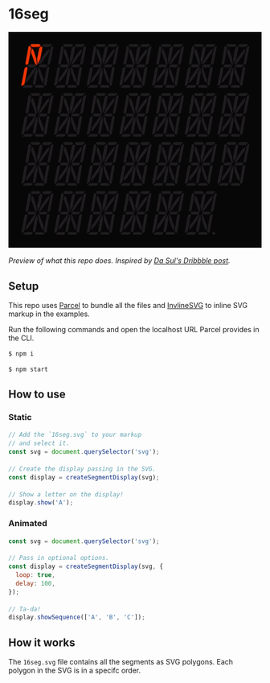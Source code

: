 # 16seg

![Animated preview showing 16 seg displays showing the alphabet](preview.gif)

_Preview of what this repo does. Inspired by [Da Sul's Dribbble post](https://dribbble.com/shots/6717324-16-segment-display)._

## Setup
This repo uses [Parcel](https://github.com/parcel-bundler/parcel/) to bundle all the files and [InvlineSVG](https://github.com/jonnyhaynes/inline-svg#readme) to inline SVG markup in the examples.

Run the following commands and open the localhost URL Parcel provides in the CLI.
```sh
$ npm i
```

```sh
$ npm start
```

## How to use
### Static
```js
// Add the `16seg.svg` to your markup
// and select it.
const svg = document.querySelector('svg');

// Create the display passing in the SVG.
const display = createSegmentDisplay(svg);

// Show a letter on the display!
display.show('A');
```
### Animated
```js
const svg = document.querySelector('svg');

// Pass in optional options.
const display = createSegmentDisplay(svg, {
  loop: true,
  delay: 100,
});

// Ta-da!
display.showSequence(['A', 'B', 'C']);
```

## How it works
The `16seg.svg` file contains all the segments as SVG polygons. Each polygon in the SVG is in a specifc order.

